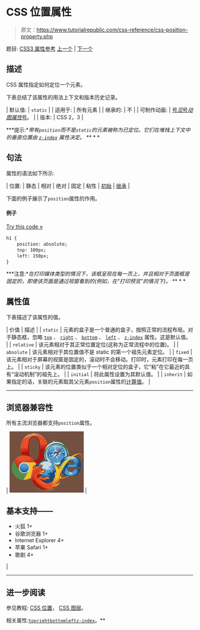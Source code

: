 # CSS 位置属性

> 原文：<https://www.tutorialrepublic.com/css-reference/css-position-property.php>

题目: [CSS3 属性参考](css3-properties.php) [上一个](css3-perspective-origin-property.php) | [下一个](css-quotes-property.php)

## 描述

CSS 属性指定如何定位一个元素。

下表总结了该属性的用法上下文和版本历史记录。

| 默认值: | `static` |
| 适用于: | 所有元素 |
| 继承的: | 不 |
| 可制作动画: | [号*见*号*动图属性*号](css-animatable-properties.php)。 |
| 版本: | CSS 2，3 |

 ***提示:**带有`position`而不是`static`的元素被称为已定位。它们在堆栈上下文中的垂直位置由 [`z-index`](css-z-index-property.php) 属性决定。*  ** * *

## 句法

属性的语法如下所示:

| 位置: | 静态 &#124; 相对 &#124; 绝对 &#124; 固定 &#124; 粘性 &#124; [初始](../definitions.php#initial) &#124; [继承](../definitions.php#inherit) |

下面的例子展示了`position`属性的作用。

#### 例子

[Try this code »](../codelab.php?topic=css&file=position-property "Try this code using online Editor")

```
h1 {
    position: absolute;
    top: 100px;
    left: 150px;
}
```

 ***注意:**在打印媒体类型的情况下，该框呈现在每一页上，并且相对于页面框是固定的，即使该页面是通过视窗看到的(例如，在“打印预览”的情况下)。*  ** * *

## 属性值

下表描述了该属性的值。

| 价值 | 描述 |
| `static` | 元素的盒子是一个普通的盒子，按照正常的流程布局。对于静态框，忽略 [`top`](css-top-property.php) 、 [`right`](css-right-property.php) 、 [`bottom`](css-bottom-property.php) 、 [`left`](css-left-property.php) 、 [`z-index`](css-z-index-property.php) 属性。这是默认值。 |
| `relative` | 该元素相对于其正常位置定位(这称为正常流程中的位置)。 |
| `absolute` | 该元素相对于其位置值不是 static 的第一个祖先元素定位。 |
| `fixed` | 该元素相对于屏幕的视窗是固定的，滚动时不会移动。打印时，元素打印在每一页上。 |
| `sticky` | 该元素的位置类似于一个相对定位的盒子，它“粘”在它最近的具有“滚动机制”的祖先上。 |
| `initial` | 将此属性设置为其默认值。 |
| `inherit` | 如果指定的话，关联的元素取其父元素`position`属性的[计算值](../definitions.php#computed-value)。 |

* * *

## 浏览器兼容性

所有主流浏览器都支持`position`属性。

| ![Browsers Icon](img/e9331123c77668c1832e541c2fca1002.png) | 

## 基本支持——

*   火狐 1+
*   谷歌浏览器 1+
*   Internet Explorer 4+
*   苹果 Safari 1+
*   歌剧 4+

 |

* * *

## 进一步阅读

参见教程: [CSS 位置](../css-tutorial/css-position.php)， [CSS 图层](../css-tutorial/css-layers.php)。

相关属性:[`top`](css-top-property.php)[`right`](css-right-property.php)[`bottom`](css-bottom-property.php)[`left`](css-left-property.php)[`z-index`](css-z-index-property.php)。**